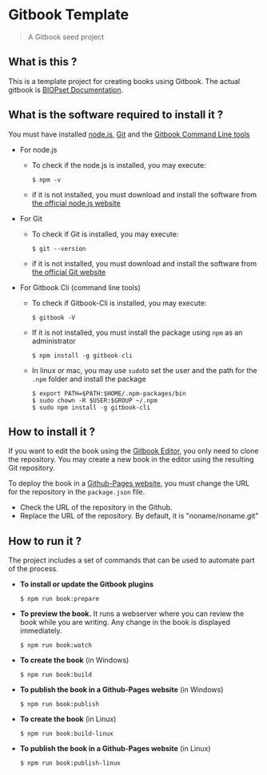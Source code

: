# Gitbook Template

> A Gitbook seed project

## What is this ?

This is a template project for creating books using Gitbook. The actual gitbook is [BIOPset Documentation](contents.md).

## What is the software required to install it ?

You must have installed [node.js](https://nodejs.org), [Git]((https://git-scm.com/downloads)) and the [Gitbook Command Line tools](https://github.com/GitbookIO/gitbook-cli)

- For node.js
  - To check if the node.js is installed, you may execute:
  
    ```
    $ npm -v
    ```
    
  - if it is not installed, you must download and install the software from [the official node.js website](https://nodejs.org/en/download/)

- For Git
  - To check if Git is installed, you may execute:
  
    ```
    $ git --version
    ```
    
  - if it is not installed, you must download and install the software from [the official Git website](https://git-scm.com/downloads)

- For Gitbook Cli (command line tools)
  - To check if Gitbook-Cli is installed, you may execute:
    ```
    $ gitbook -V
    ```

  - If it is not installed, you must install the package using ``npm`` as an administrator
  
    ```
    $ npm install -g gitbook-cli
    ```
    
  - In linux or mac, you may use ``sudo``to set the user and the path for the ``.npm`` folder and install the package
  
    ```
    $ export PATH=$PATH:$HOME/.npm-packages/bin
    $ sudo chown -R $USER:$GROUP ~/.npm
    $ sudo npm install -g gitbook-cli
    ```


## How to install it ?

If you want to edit the book using the [Gitbook Editor](https://www.gitbook.com/editor), you only need to clone the repository. 
You may create a new book in the editor using the resulting Git repository.

To deploy the book in a [Github-Pages website](https://pages.github.com/), you must change the URL for the repository in the ``package.json`` file.

- Check the URL of the repository in the Github.
- Replace the URL of the repository. By default, it is "noname/noname.git"

## How to run it ?

The project includes a set of commands that can be used to automate part of the process.

- **To install or update the Gitbook plugins**

  ```
  $ npm run book:prepare
  ```

- **To preview the book.** It runs a webserver where you can review the book while you are writing. Any change in the book is displayed immediately.

  ```
  $ npm run book:watch
  ```

- **To create the book** (in Windows)

  ```
  $ npm run book:build
  ```

- **To publish the book in a Github-Pages website** (in Windows)

  ```
  $ npm run book:publish
  ```

- **To create the book** (in Linux)

  ```
  $ npm run book:build-linux
  ```

- **To publish the book in a Github-Pages website** (in Linux)

  ```
  $ npm run book:publish-linux
  ```


